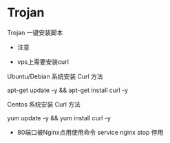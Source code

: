 # Trojan
Trojan 一键安装脚本

- 注意

- vps上需要安装curl

Ubuntu/Debian 系统安装 Curl 方法

apt-get update -y && apt-get install curl -y    

Centos 系统安装 Curl 方法

yum update -y && yum install curl -y            

- 80端口被Nginx点用使用命令 service nginx stop 停用
